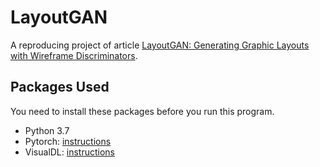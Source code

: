 # LayoutGAN

A reproducing project of article [LayoutGAN: Generating Graphic Layouts with Wireframe Discriminators](https://arxiv.org/abs/1901.06767).

## Packages Used

You need to install these packages before you run this program.

* Python 3.7
* Pytorch: [instructions](https://pytorch.org/get-started/)
* VisualDL: [instructions](https://github.com/PaddlePaddle/VisualDL#quick-start)